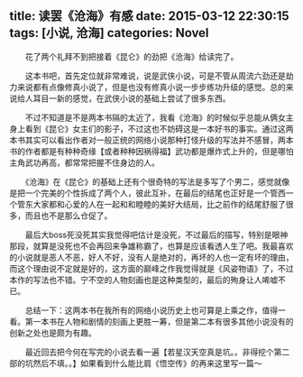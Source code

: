 title: 读罢《沧海》有感
date: 2015-03-12 22:30:15 
tags: [小说, 沧海]
categories: Novel
---

　　花了两个礼拜不到把接着《昆仑》的劲把《沧海》给读完了。

　　这本书吧，首先定位就非常难说，说是武侠小说，可是不管从周流六劲还是劫力来说都有点像修真小说了，但是也没有修真小说一步步练功升级的感觉。总的来说给人耳目一新的感觉，在武侠小说的基础上尝试了很多东西。

<!--more-->

　　不过不知道是不是两本书隔的太近了，我看《沧海》的时候似乎总能从俩女主身上看到《昆仑》女主们的影子，不过这也不妨碍这是一本好书的事实。通过这两本书其实可以看出作者对一般正统的网络小说那种打怪升级的写法并不感冒，两本书的作者都是有种种奇缘【或者种种因祸得福】武功都是爆炸式上升的，但是哪怕主角武功再高，都常常把握不住身边的人。

　　《沧海》在《昆仑》的基础上还有个很奇特的写法是多写了个男二，感觉就像是把一个完美的个性拆成了两个人，彼此互补，在最后的结尾也正好是一个管西一个管东大家都和心爱的人在一起和和睦睦的美好大结局，比之前作的结尾舒服了很多，而且也不是那么仓促了。

　　最后大boss死没死其实我觉得吧估计是没死，不过最后的描写，特别是眼神那段，就算是没死也不会再回来争雄称霸了，也算是应该看透人生了吧。我最喜欢的小说就是恶人不恶，好人不好，没有人是绝对的，再坏的人也一定有坏的理由，而这个理由说不定就是好的，这方面的巅峰之作我觉得就是《风姿物语》了，不过本作的写法也不错。宁不空的人物刻画也是这种类型的，最后的殉身让人唏嘘不已。

　　总结一下：这两本书在我所有的网络小说历史上也可算是上乘之作，值得一看。第一本书在人物和剧情的刻画上更胜一筹，但是第二本有很多其他小说没有的创新之处也是颇为有趣。

　　最近回去把今何在写完的小说去看一遍【若星汉天空真是坑。。非得挖个第二部的坑然后不填。。】如果看到什么能比肩《悟空传》的再来这里写一篇～
